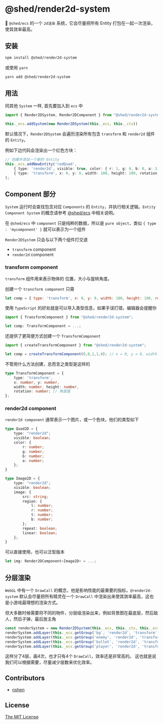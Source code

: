 # @shed/render2d-system

:hammer: `@shed/ecs` 的一个 `2d渲染` 系统，它会尽量把所有 Entity 打包在一起一次渲染，使其效率最高。

## 安装

```bash
npm install @shed/render2d-system
```
或使用 `yarn`

```bash
yarn add @shed/render2d-system
```

## 用法

同其他 `System` 一样, 首先要加入到 `ecs` 中

```typescript
import { Render2DSystem, Render2DComponent } from "@shed/render2d-system";

this._ecs.addSystem(new Render2DSystem(this._ecs, this._ctx))
```

默认情况下，`Render2DSystem` 会遍历渲染所有包含 `transform` 和 `render2d` 组件的 `Entity`。

例如下边代码会渲染出一个红色方块：

```typescript
// 创建并添加一个新的 Entity
this._ecs.addNewEntity('redQuad',
    { type: 'render2d', visible: true, color: { r: 1, g: 0, b: 0, a: 1 },
    { type: 'transform', x: 0, y: 0, width: 100, height: 100, rotation: 0 },
);
```

## Component 部分

`System` 运行时会查找包含对应 `Components` 的 `Entity`，并执行相关逻辑。`Entity Component System` 的概念请参考 [@shed/ecs](../ecs/) 中相关说明。

在 `@shed/ecs` 中 `component` 只是纯粹的数据，所以是 `pure object`，类似 `{ type : 'mycomponent' }` 就可以表示为一个组件

`Render2DSystem` 只会与以下两个组件打交道

- `transform` component
- `render2d` component


### transform component

`transform` 组件用来表示物体的 位置，大小与旋转角度。

创建一个 `transform component` 只需

```javascript
let comp = { type: 'transform', x: 0, y: 0, width: 100, height: 100, rotation: 0 }
```
使用 `TypeScript` 的好处就是可以导入类型信息，如果手误打错，编辑器会提醒你

```typescript
import { TransformComponent } from "@shed/render2d-system";

let comp: TransformComponent = ...;
```

还提供了更简便方式创建一个 `TransformComponent`

```typescript
import { createTransformComponent } from "@shed/render2d-system";

let comp = createTransformComponent(0,0,1,1,0); // x = 0, y = 0, width = 1, height = 1, rotation = 0
```
不管用什么方法创建，总而言之类型是这样的

```typescript
type TransformComponent = {
    type: 'transform',
    x: number, y: number,
    width: number, height: number,
    rotation: number; // 角度值
};
```

### render2d component

`render2d component` 通常表示一个图片，或一个色块，他们的类型如下

```typescript
type Quad2D = {
    type: "render2d";
    visible: boolean;
    color: {
        r: number;
        g: number;
        b: number;
        a: number;
    };
}
```

```typescript
type Image2D = {
    type: "render2d";
    visible: boolean;
    image: {
        src: string;
        region: {
            l: number;
            r: number;
            t: number;
            b: number;
        };
        repeat: boolean;
        linear: boolean;
    };
}
```

可以直接使用，也可以泛型版本

```typescript
let img: Render2DComponent<Image2D> = ...;
```

## 分层渲染

`WebGL` 中有一个 `DrawCall` 的概念，他是影响性能的最重要的指标，`@render2d-system` 默认会尽量把所有精灵在一个 `DrawCall` 中渲染出来使其效率最高，这也是小游戏最理想的渲染方式。

但大多数时候需要将不同的物件，分层级渲染出来，例如背景图在最底层，然后敌人，然后子弹，最后放主角

```typescript
const renderSystem = new Render2DSystem(this._ecs, this._ctx, this._ecs.state.assets, true);
renderSystem.addLayer(this._ecs.getGroup('bg', 'render2d', 'transform'));
renderSystem.addLayer(this._ecs.getGroup('enemy', 'render2d', 'transform'));
renderSystem.addLayer(this._ecs.getGroup('bullet', 'render2d', 'transform'));
renderSystem.addLayer(this._ecs.getGroup('player', 'render2d', 'transform'));
```

这样分了4层，画4次，也才只有4个 `DrawCall`，效率还是非常高的。 这也就是说我们可以根据需要，尽量减少层数来优化效率。

## Contributors

* [nshen](https://github.com/nshen)

## License

[The MIT License](http://opensource.org/licenses/MIT)